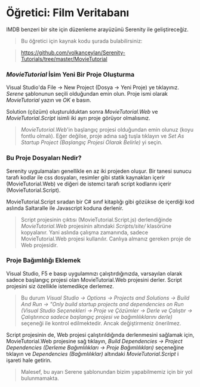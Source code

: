
# Öğretici: Film Veritabanı

IMDB benzeri bir site için düzenleme arayüzünü Serenity ile geliştireceğiz.

> Bu öğretici için kaynak kodu şurada bulabilirsiniz: 

> https://github.com/volkanceylan/Serenity-Tutorials/tree/master/MovieTutorial



### *MovieTutorial* İsim Yeni Bir Proje Oluşturma

Visual Studio'da File -> New Project (Dosya -> Yeni Proje) ye tıklayınız. *Serene* şablonunun seçili olduğundan emin olun. Proje ismi olarak *MovieTutorial* yazın ve *OK* e basın.

Solution (çözüm) oluşturulduktan sonra *MovieTutorial.Web* ve *MovieTutorial.Script* isimli iki ayrı proje görüyor olmalısınız.

> *MovieTutorial.Web*'in başlangıç projesi olduğundan emin olunuz (koyu fontlu olmalı). Eğer değilse, proje adına sağ tuşla tıklayın ve *Set As Startup Project (Başlangıç Projesi Olarak Belirle)* yi seçin.



### Bu Proje Dosyaları Nedir?

Serenity uygulamaları genellikle en az iki projeden oluşur. Bir tanesi sunucu tarafı kodlar ile css dosyaları, resimler gibi statik kaynakları içerir (MovieTutorial.Web) ve diğeri de istemci tarafı script kodlarını içerir (MovieTutorial.Script).

MovieTutorial.Script sıradan bir C# sınıf kitaplığı gibi gözükse de içerdiği kod aslında Saltaralle ile Javascript koduna derlenir.

> Script projesinin çıktısı (MovieTutorial.Script.js) derlendiğinde *MovieTutorial.Web* projesinin altındaki *Scripts/site/* klasörüne kopyalanır. Yani aslında çalışma zamanında, sadece MovieTutorial.Web projesi kullanılır. Canlıya almanız gereken proje de Web projesidir.

### Proje Bağımlılığı Eklemek

Visual Studio, F5 e basıp uygulamnızı çalıştırdığınızda, varsayılan olarak sadece başlangıç projesi olan MovieTutorial.Web projesini derler. Script projesini siz özellikle istemedikçe derlemez.

> Bu durum *Visual Studio -> Options -> Projects and Solutions -> Build And Run -> "Only build startup projects and dependencies on Run (Visual Studio Seçenekleri -> Proje ve Çözümler -> Derle ve Çalıştır -> Çalıştırınca sadece başlangıç projesi ve bağımlılıklarını derle)* seçeneği ile kontrol edilmektedir. Ancak değiştirmeniz önerilmez.

Script projesinin de, Web projesi çalıştırıldığında derlenmesini sağlamak için, MovieTutorial.Web projesine sağ tıklayın, *Build Dependencies -> Project Dependencies (Derleme Bağımlılıkları -> Proje Bağımlılıkları)* seçeneğine tıklayın ve *Dependencies (Bağımlılıklar)* altındaki *MovieTutorial.Script* i işareti hale getirin.

> Malesef, bu ayarı Serene şablonundan bizim yapabilmemiz için bir yol bulunmamakta.
